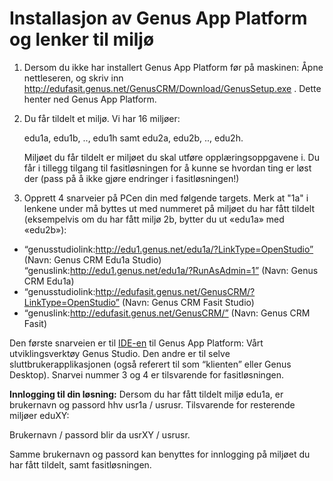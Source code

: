 # Installasjon av Genus App Platform og lenker til miljø

1.	Dersom du ikke har installert Genus App Platform før på maskinen: Åpne nettleseren, og skriv inn http://edufasit.genus.net/GenusCRM/Download/GenusSetup.exe . Dette henter ned Genus App Platform.
2.	Du får tildelt et miljø. Vi har 16 miljøer: 
    
    edu1a, edu1b, .., edu1h samt edu2a, edu2b, .., edu2h. 
    
    Miljøet du får tildelt er miljøet du skal utføre opplæringsoppgavene i. Du får i tillegg tilgang til fasitløsningen for å kunne se hvordan ting er løst der (pass på å ikke gjøre endringer i fasitløsningen!)
3.	Opprett 4 snarveier på PCen din med følgende targets. Merk at "1a" i lenkene under må byttes ut med nummeret på miljøet du har fått tildelt (eksempelvis om du har fått miljø 2b, bytter du ut «edu1a» med «edu2b»):  
  * “genusstudiolink:http://edu1.genus.net/edu1a/?LinkType=OpenStudio” 
(Navn: Genus CRM Edu1a Studio)
 “genuslink:http://edu1.genus.net/edu1a/?RunAsAdmin=1” 
(Navn: Genus CRM Edu1a)
  * “genusstudiolink:http://edufasit.genus.net/GenusCRM/?LinkType=OpenStudio” 
(Navn: Genus CRM Fasit Studio)
  * “genuslink:http://edufasit.genus.net/GenusCRM/” 
(Navn: Genus CRM Fasit)

Den første snarveien er til [IDE-en](https://en.wikipedia.org/wiki/Integrated_development_environment) til Genus App Platform: Vårt utviklingsverktøy Genus Studio. Den andre er til selve sluttbrukerapplikasjonen (også referert til som “klienten” eller Genus Desktop). Snarvei nummer 3 og 4 er tilsvarende for fasitløsningen.

**Innlogging til din løsning:** Dersom du har fått tildelt miljø edu1a, er brukernavn og passord hhv usr1a / usrusr. Tilsvarende for resterende miljøer eduXY: 

Brukernavn / passord blir da usrXY / usrusr.

Samme brukernavn og passord kan benyttes for innlogging på miljøet du har fått tildelt, samt fasitløsningen.
